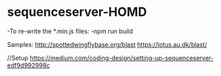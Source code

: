 # sequenceserver-HOMD

-To re-write the *.min.js files:
-npm run build

Samples:
http://spottedwingflybase.org/blast
https://lotus.au.dk/blast/

//Setup
https://medium.com/coding-design/setting-up-sequenceserver-edf9d992998c